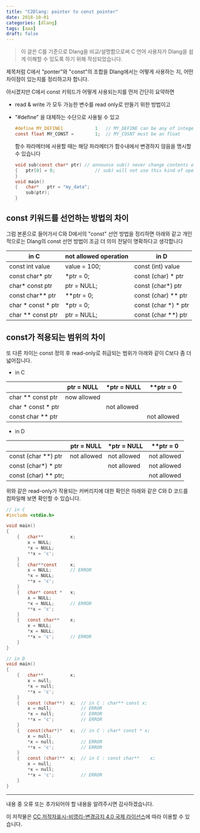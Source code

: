 ```yaml
---
title: "C2Dlang: pointer to const pointer"
date: 2018-10-01 
categories: [dlang]
tags: [aaa]
draft: false
---
```




> 이 글은 C를 기준으로 Dlang을 비교/설명함으로써 C 언어 사용자가 Dlang을 쉽게 이해할 수 있도록 하기 위해 작성되었습니다.  



제목처럼 C에서 "ponter"와 "const"의 조합을 Dlang에서는 어떻게 사용하는 지, 어떤 차이점이 있는지를 정리하고자 합니다. 

아시겠지만 C에서 const 키워드가 어떻게 사용되는지를 먼저 간단히 요약하면  

- read & write 가 모두 가능한 변수를 read only로 만들기 위한 방법이고  

- "#define" 을 대체하는 수단으로 사용될 수 있고 

  ```c
  #define MY_DEFINE1			1	// MY_DEFINE can be any of integer/float/double 	
  const float MY_CONST =		1; 	// MY_COSNT must be an float 
  ```



  함수 파라메터에 사용할 때는 해당 파라메터가 함수내에서 변경하지 않음을 명시할 수 있습니다 

  ```C
  void sub(const char* ptr)	// announce sub() never change contents of "ptr"
  {   ptr[0] = 0;				// sub) will not use this kind of operations
  }
  void main()
  {   char*   ptr = "my_data";
      sub(ptr);
  }
  ```



## const 키워드를 선언하는 방법의 차이 

그럼 본론으로 들어가서 C와 D에서의 "const" 선언 방법을 정리하면 아래와 같고 개인적으로는 Dlang의 const 선언 방법이 조금 더 의미 전달이 명확하다고 생각합니다  

| in C               | not allowed operation | in D                 |
| ------------------ | --------------------- | -------------------- |
| const int value    | value = 100;          | const (int) value    |
| const char* ptr    | *ptr = 0;             | const (char) * ptr   |
| char* const ptr    | ptr = NULL;           | const (char*) ptr    |
| const char** ptr   | **ptr = 0;            | const (char) ** ptr  |
| char * const * ptr | *ptr = 0;             | const (char *) * ptr |
| char ** const ptr  | ptr = NULL;           | const (char **) ptr  |



## const가 적용되는 범위의 차이  

또 다른 차이는 const 정의 후 read-only로 취급되는 범위가 아래와 같이 C보다 좀 더 넓어집니다.  

- in C 

|                    | ptr = NULL  | *ptr = NULL | **ptr = 0   |
| ------------------ | ----------- | ----------- | ----------- |
| char ** const ptr  | now allowed |             |             |
| char * const * ptr |             | not allowed |             |
| const char ** ptr  |             |             | not allowed |

- in D

|                      | ptr = NULL  | *ptr = NULL | **ptr = 0   |
| -------------------- | ----------- | ----------- | ----------- |
| const (char **) ptr  | not allowed | not allowed | not allowed |
| const (char*) * ptr  |             | not allowed | not allowed |
| const (char) ** ptr; |             |             | not allowed |



위와 같은 read-only가 작용되는 커버리지에 대한 확인은 아래와 같은 C와 D 코드를 컴파일해 보면 확인할 수 있습니다. 

```C
// in C 
#include <stdio.h>

void main()
{
    {   char**          x;
        x = NULL;
        *x = NULL;
        **x = 'c';
    }
    {   char**const     x;
        x = NULL;       // ERROR
        *x = NULL;
        **x = 'c';
    }
    {   char* const *   x;
        x = NULL;
        *x = NULL;      // ERROR
        **x = 'c';
    }
    {   const char**    x;
        x = NULL;
        *x = NULL;
        **x = 'c';      // ERROR
    }
}
```

```C
// in D 
void main()
{
    {   char**          x;
        x = null;
        *x = null;
        **x = 'c';
    }
    {   const (char**)  x;  // in C : char** const x;
        x = null;           // ERROR
        *x = null;          // ERROR
        **x = 'c';          // ERROR
    }
    {   const(char*)*   x;  // in C : char* const * x;
        x = null;
        *x = null;          // ERROR
        **x = 'c';          // ERROR
    }
    {   const (char)**  x;  // in C : const char**    x;
        x = null;
        *x = null;
        **x = 'c';          // ERROR
    }
}
```



---

내용 중 오류 또는 추가되어야 할 내용을 알려주시면 감사하겠습니다.   

이 저작물은 [CC 저작자표시-비영리-변경금지 4.0 국제 라이선스](http://creativecommons.org/licenses/by-nc-nd/4.0/)에 따라 이용할 수 있습니다. 
